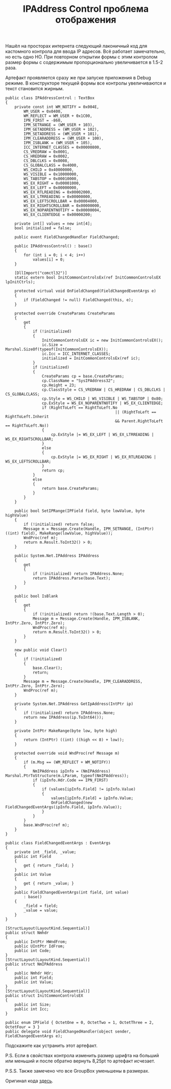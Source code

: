 ﻿---
title: "IPAddress Control проблема отображения"
se.owner.user_id: 277742
se.owner.display_name: "Rootware"
se.owner.link: "https://ru.stackoverflow.com/users/277742/rootware"
se.link: "https://ru.stackoverflow.com/questions/787069/ipaddress-control-%d0%bf%d1%80%d0%be%d0%b1%d0%bb%d0%b5%d0%bc%d0%b0-%d0%be%d1%82%d0%be%d0%b1%d1%80%d0%b0%d0%b6%d0%b5%d0%bd%d0%b8%d1%8f"
se.question_id: 787069
se.post_type: question
se.score: 1
---
<p>Нашёл на просторах интернета следующий лаконичный код для кастомного контрола для ввода IP адресов. Всё работает замечательно, но есть одно НО. При повторном открытии формы с этим контролом размер формы с содержимым пропорционально увеличивается в 1.5-2 раза.</p>

<p>Артефакт проявляется сразу же при запуске приложения в Debug режиме. В конструкторе текущей формы все контролы увеличиваются и текст становится жирным.</p>

<pre><code>public class IPAddressControl : TextBox
{
    private const int WM_NOTIFY = 0x004E,
        WM_USER = 0x0400,
        WM_REFLECT = WM_USER + 0x1C00,
        IPN_FIRST = -860,
        IPM_SETRANGE = (WM_USER + 103),
        IPM_GETADDRESS = (WM_USER + 102),
        IPM_SETADDRESS = (WM_USER + 101),
        IPM_CLEARADDRESS = (WM_USER + 100),
        IPM_ISBLANK = (WM_USER + 105),
        ICC_INTERNET_CLASSES = 0x00000800,
        CS_VREDRAW = 0x0001,
        CS_HREDRAW = 0x0002,
        CS_DBLCLKS = 0x0008,
        CS_GLOBALCLASS = 0x4000,
        WS_CHILD = 0x40000000,
        WS_VISIBLE = 0x10000000,
        WS_TABSTOP = 0x00010000,
        WS_EX_RIGHT = 0x00001000,
        WS_EX_LEFT = 0x00000000,
        WS_EX_RTLREADING = 0x00002000,
        WS_EX_LTRREADING = 0x00000000,
        WS_EX_LEFTSCROLLBAR = 0x00004000,
        WS_EX_RIGHTSCROLLBAR = 0x00000000,
        WS_EX_NOPARENTNOTIFY = 0x00000004,
        WS_EX_CLIENTEDGE = 0x00000200;

    private int[] values = new int[4];
    bool initialized = false;

    public event FieldChangedHandler FieldChanged;

    public IPAddressControl() : base()
    {
        for (int i = 0; i &lt; 4; i++)
            values[i] = 0;
    }

    [DllImport("comctl32")]
    static extern bool InitCommonControlsEx(ref InitCommonControlsEX lpInitCtrls);

    protected virtual void OnFieldChanged(FieldChangedEventArgs e)
    {
        if (FieldChanged != null) FieldChanged(this, e);
    }

    protected override CreateParams CreateParams
    {
        get
        {
            if (!initialized)
            {
                InitCommonControlsEX ic = new InitCommonControlsEX();
                ic.Size = Marshal.SizeOf(typeof(InitCommonControlsEX));
                ic.Icc = ICC_INTERNET_CLASSES;
                initialized = InitCommonControlsEx(ref ic);
            }
            if (initialized)
            {
                CreateParams cp = base.CreateParams;
                cp.ClassName = "SysIPAddress32";
                cp.Height = 23;
                cp.ClassStyle = CS_VREDRAW | CS_HREDRAW | CS_DBLCLKS | CS_GLOBALCLASS;
                cp.Style = WS_CHILD | WS_VISIBLE | WS_TABSTOP | 0x80;
                cp.ExStyle = WS_EX_NOPARENTNOTIFY | WS_EX_CLIENTEDGE;
                if (RightToLeft == RightToLeft.No
                                                || (RightToLeft == RightToLeft.Inherit
                                                &amp;&amp; Parent.RightToLeft == RightToLeft.No))
                {
                    cp.ExStyle |= WS_EX_LEFT | WS_EX_LTRREADING | WS_EX_RIGHTSCROLLBAR;
                }
                else
                {
                    cp.ExStyle |= WS_EX_RIGHT | WS_EX_RTLREADING | WS_EX_LEFTSCROLLBAR;
                }
                return cp;
            }
            else
            {
                return base.CreateParams;
            }
        }
    }

    public bool SetIPRange(IPField field, byte lowValue, byte highValue)
    {
        if (!initialized) return false;
        Message m = Message.Create(Handle, IPM_SETRANGE, (IntPtr) ((int) field), MakeRange(lowValue, highValue));
        WndProc(ref m);
        return m.Result.ToInt32() &gt; 0;
    }

    public System.Net.IPAddress IPAddress
    {
        get
        {
            if (!initialized) return IPAddress.None;
            return IPAddress.Parse(base.Text);
        }
    }

    public bool IsBlank
    {
        get
        {
            if (!initialized) return !(base.Text.Length &gt; 0);
            Message m = Message.Create(Handle, IPM_ISBLANK, IntPtr.Zero, IntPtr.Zero);
            WndProc(ref m);
            return m.Result.ToInt32() &gt; 0;
        }
    }

    new public void Clear()
    {
        if (!initialized)
        {
            base.Clear();
            return;
        }
        Message m = Message.Create(Handle, IPM_CLEARADDRESS, IntPtr.Zero, IntPtr.Zero);
        WndProc(ref m);
    }

    private System.Net.IPAddress GetIpAddress(IntPtr ip)
    {
        if (!initialized) return IPAddress.None;
        return new IPAddress(ip.ToInt64());
    }

    private IntPtr MakeRange(byte low, byte high)
    {
        return (IntPtr) ((int) ((high &lt;&lt; 8) + low));
    }

    protected override void WndProc(ref Message m)
    {
        if (m.Msg == (WM_REFLECT + WM_NOTIFY))
        {
            NmIPAddress ipInfo = (NmIPAddress) Marshal.PtrToStructure(m.LParam, typeof(NmIPAddress));
            if (ipInfo.Hdr.Code == IPN_FIRST)
            {
                if (values[ipInfo.Field] != ipInfo.Value)
                {
                    values[ipInfo.Field] = ipInfo.Value;
                    OnFieldChanged(new FieldChangedEventArgs(ipInfo.Field, ipInfo.Value));
                }
            }
        }
        base.WndProc(ref m);
    }
}

public class FieldChangedEventArgs : EventArgs
{
    private int _field, _value;
    public int Field
    {
        get { return _field; }
    }
    public int Value
    {
        get { return _value; }
    }
    public FieldChangedEventArgs(int field, int value)
        : base()
    {
        _field = field;
        _value = value;
    }
}

[StructLayout(LayoutKind.Sequential)]
public struct Nmhdr
{
    public IntPtr HWndFrom;
    public UIntPtr IdFrom;
    public int Code;
}
[StructLayout(LayoutKind.Sequential)]
public struct NmIPAddress
{
    public Nmhdr Hdr;
    public int Field;
    public int Value;
}
[StructLayout(LayoutKind.Sequential)]
public struct InitCommonControlsEX
{
    public int Size;
    public int Icc;
}

public enum IPField { OctetOne = 0, OctetTwo = 1, OctetThree = 2, OctetFour = 3 }
public delegate void FieldChangedHandler(object sender, FieldChangedEventArgs e);
</code></pre>

<p>Подскажите как устранить этот артефакт.</p>

<p>P.S. Если в свойствах контрола изменить размер шрифта на больший или меньший и после обратно вернуть 8,25pt то артефакт исчезает.</p>

<p>P.S.S. Также замечено что все GroupBox уменьшены в размерах.</p>

<p>Оригинал кода <a href="http://www.sanity-free.org/127/an_ipaddress_control_the_win32_sysipaddress32_control_in_csharp.html" rel="nofollow noreferrer">здесь</a>.</p>
